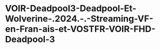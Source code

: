 # VOIR-Deadpool3-Deadpool-Et-Wolverine-.2024.-.-Streaming-VF-en-Fran-ais-et-VOSTFR-VOIR-FHD-Deadpool-3